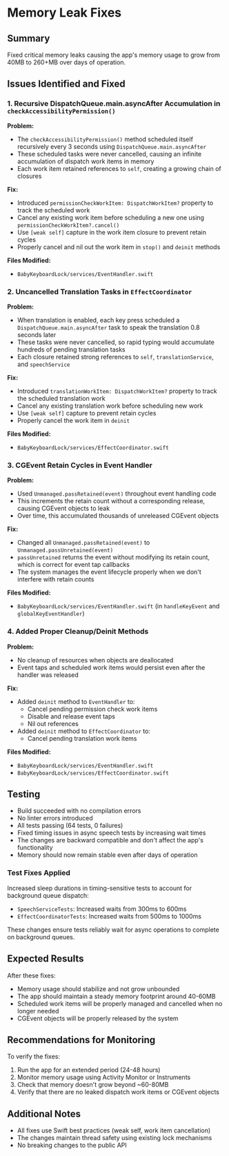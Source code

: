 # Memory Leak Fixes

## Summary

Fixed critical memory leaks causing the app's memory usage to grow from 40MB to 260+MB over days of operation.

## Issues Identified and Fixed

### 1. Recursive DispatchQueue.main.asyncAfter Accumulation in `checkAccessibilityPermission()`

**Problem:**
- The `checkAccessibilityPermission()` method scheduled itself recursively every 3 seconds using `DispatchQueue.main.asyncAfter`
- These scheduled tasks were never cancelled, causing an infinite accumulation of dispatch work items in memory
- Each work item retained references to `self`, creating a growing chain of closures

**Fix:**
- Introduced `permissionCheckWorkItem: DispatchWorkItem?` property to track the scheduled work
- Cancel any existing work item before scheduling a new one using `permissionCheckWorkItem?.cancel()`
- Use `[weak self]` capture in the work item closure to prevent retain cycles
- Properly cancel and nil out the work item in `stop()` and `deinit` methods

**Files Modified:**
- `BabyKeyboardLock/services/EventHandler.swift`

### 2. Uncancelled Translation Tasks in `EffectCoordinator`

**Problem:**
- When translation is enabled, each key press scheduled a `DispatchQueue.main.asyncAfter` task to speak the translation 0.8 seconds later
- These tasks were never cancelled, so rapid typing would accumulate hundreds of pending translation tasks
- Each closure retained strong references to `self`, `translationService`, and `speechService`

**Fix:**
- Introduced `translationWorkItem: DispatchWorkItem?` property to track the scheduled translation work
- Cancel any existing translation work before scheduling new work
- Use `[weak self]` capture to prevent retain cycles
- Properly cancel the work item in `deinit`

**Files Modified:**
- `BabyKeyboardLock/services/EffectCoordinator.swift`

### 3. CGEvent Retain Cycles in Event Handler

**Problem:**
- Used `Unmanaged.passRetained(event)` throughout event handling code
- This increments the retain count without a corresponding release, causing CGEvent objects to leak
- Over time, this accumulated thousands of unreleased CGEvent objects

**Fix:**
- Changed all `Unmanaged.passRetained(event)` to `Unmanaged.passUnretained(event)`
- `passUnretained` returns the event without modifying its retain count, which is correct for event tap callbacks
- The system manages the event lifecycle properly when we don't interfere with retain counts

**Files Modified:**
- `BabyKeyboardLock/services/EventHandler.swift` (in `handleKeyEvent` and `globalKeyEventHandler`)

### 4. Added Proper Cleanup/Deinit Methods

**Problem:**
- No cleanup of resources when objects are deallocated
- Event taps and scheduled work items would persist even after the handler was released

**Fix:**
- Added `deinit` method to `EventHandler` to:
  - Cancel pending permission check work items
  - Disable and release event taps
  - Nil out references
- Added `deinit` method to `EffectCoordinator` to:
  - Cancel pending translation work items

**Files Modified:**
- `BabyKeyboardLock/services/EventHandler.swift`
- `BabyKeyboardLock/services/EffectCoordinator.swift`

## Testing

- Build succeeded with no compilation errors
- No linter errors introduced
- All tests passing (64 tests, 0 failures)
- Fixed timing issues in async speech tests by increasing wait times
- The changes are backward compatible and don't affect the app's functionality
- Memory should now remain stable even after days of operation

### Test Fixes Applied

Increased sleep durations in timing-sensitive tests to account for background queue dispatch:
- `SpeechServiceTests`: Increased waits from 300ms to 600ms
- `EffectCoordinatorTests`: Increased waits from 500ms to 1000ms

These changes ensure tests reliably wait for async operations to complete on background queues.

## Expected Results

After these fixes:
- Memory usage should stabilize and not grow unbounded
- The app should maintain a steady memory footprint around 40-60MB
- Scheduled work items will be properly managed and cancelled when no longer needed
- CGEvent objects will be properly released by the system

## Recommendations for Monitoring

To verify the fixes:
1. Run the app for an extended period (24-48 hours)
2. Monitor memory usage using Activity Monitor or Instruments
3. Check that memory doesn't grow beyond ~60-80MB
4. Verify that there are no leaked dispatch work items or CGEvent objects

## Additional Notes

- All fixes use Swift best practices (weak self, work item cancellation)
- The changes maintain thread safety using existing lock mechanisms
- No breaking changes to the public API

